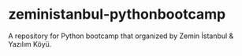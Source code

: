 # zeministanbul-pythonbootcamp
A repository for Python bootcamp that organized by Zemin İstanbul &amp; Yazılım Köyü. 
